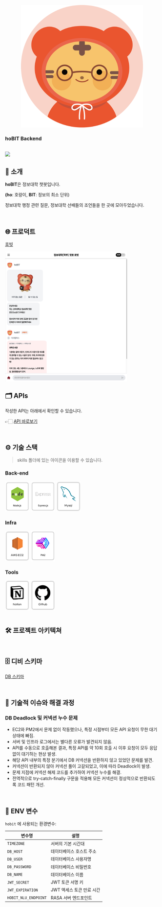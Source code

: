 <div align="center">

<img src="./images/profile.png" width="400"/>

</div>

### hoBIT Backend

<br/> [<img src="https://img.shields.io/badge/프로젝트 기간-2024.09.15~2025.03.16-green?style=flat&logo=&logoColor=white" />]()

</div>

## 📝 소개

**hoBIT**은 정보대학 챗봇입니다.

**(ho**: 호랑이, **BIT**: 정보의 최소 단위)

정보대학 행정 관련 질문, 정보대학 선배들의 조언들을 한 곳에 모아두었습니다.

<br />

## 🌐 프로덕트

[호빗](https://hobit.kr)

<img src="./images/hobit-mainpage.png" width="400"/>

<br />

## 🗂️ APIs

작성한 API는 아래에서 확인할 수 있습니다.

👉🏻 [API 바로보기](https://magnificent-screw-658.notion.site/19ed8b1360b881f79b3ed11f1b8d4cf4)

<br />

## ⚙ 기술 스택

> skills 폴더에 있는 아이콘을 이용할 수 있습니다.

### Back-end

<div>
<img src="./images/NodeJS.png" width="80"/>
<img src="./images/ExpressJS.png" width="80"/>
<img src="./images/Mysql.png" width="80"/>
</div>

### Infra

<div>
<img src="./images/AWSEC2.png" width="80"/>
<img src="./images/PM2.png" width="80"/>
</div>

### Tools

<div>
<img src="./images/Notion.png" width="80"/>
<img src="./images/Github.png" width="80"/>
</div>

<br />

## 🛠️ 프로젝트 아키텍쳐

<br />

## 🗄️ 디비 스키마

[DB 스키마](https://magnificent-screw-658.notion.site/DB-1b8d8b1360b880d29577f87ad0ef37eb)

<br />

## 🤔 기술적 이슈와 해결 과정

### DB Deadlock 및 커넥션 누수 문제

- EC2와 PM2에서 문제 없이 작동했으나, 특정 시점부터 모든 API 요청이 무한 대기 상태에 빠짐.
- 서버 및 인프라 로그에서는 별다른 오류가 발견되지 않음.
- API를 수동으로 호출해본 결과, 특정 API를 약 10회 호출 시 이후 요청이 모두 응답 없이 대기하는 현상 발생.
- 해당 API 내부의 특정 분기에서 DB 커넥션을 반환하지 않고 있었던 문제를 발견.
- 커넥션이 반환되지 않아 커넥션 풀이 고갈되었고, 이에 따라 Deadlock이 발생.
- 문제 지점에 커넥션 해제 코드를 추가하여 커넥션 누수를 해결.
- 전역적으로 try-catch-finally 구문을 적용해 모든 커넥션이 정상적으로 반환되도록 코드 패턴 개선.

<br />

## 🔐 ENV 변수

`hobit` 에 사용되는 환경변수:

| 변수명               | 설명                      |
| -------------------- | ------------------------- |
| `TIMEZONE`           | 서버의 기본 시간대        |
| `DB_HOST`            | 데이터베이스 호스트 주소  |
| `DB_USER`            | 데이터베이스 사용자명     |
| `DB_PASSWORD`        | 데이터베이스 비밀번호     |
| `DB_NAME`            | 데이터베이스 이름         |
| `JWT_SECRET`         | JWT 토큰 서명 키          |
| `JWT_EXPIRATION`     | JWT 액세스 토큰 만료 시간 |
| `HOBIT_NLU_ENDPOINT` | RASA 서버 엔드포인트      |
